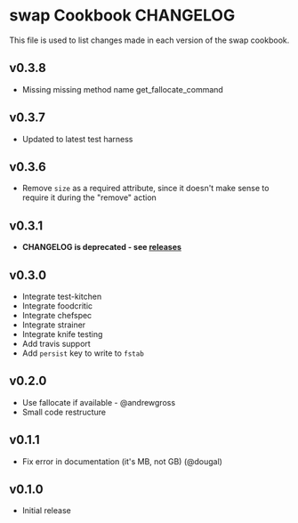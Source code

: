 swap Cookbook CHANGELOG
=======================
This file is used to list changes made in each version of the swap cookbook.

v0.3.8
------
- Missing missing method name get_fallocate_command

v0.3.7
------
- Updated to latest test harness

v0.3.6
------
- Remove `size` as a required attribute, since it doesn't make sense to require it during the "remove" action


v0.3.1
------
- **CHANGELOG is deprecated - see [releases](https://github.com/sethvargo-cookbooks/swap/releases)**

v0.3.0
------
- Integrate test-kitchen
- Integrate foodcritic
- Integrate chefspec
- Integrate strainer
- Integrate knife testing
- Add travis support
- Add `persist` key to write to `fstab`

v0.2.0
------
- Use fallocate if available - @andrewgross
- Small code restructure

v0.1.1
------
- Fix error in documentation (it's MB, not GB) (@dougal)

v0.1.0
------
- Initial release
